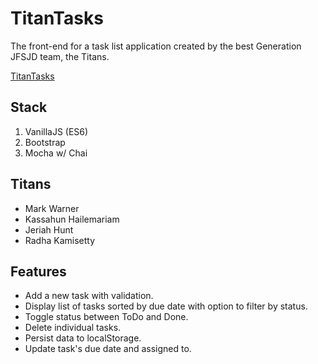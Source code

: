 # TitanTasks

The front-end for a task list application created by the best Generation JFSJD team, the Titans.

[TitanTasks](https://thrivethru.github.io/TitanTasks/)

## Stack

1. VanillaJS (ES6)
2. Bootstrap
3. Mocha w/ Chai

## Titans

- Mark Warner
- Kassahun Hailemariam
- Jeriah Hunt
- Radha Kamisetty

## Features

- Add a new task with validation.
- Display list of tasks sorted by due date with option to filter by status.
- Toggle status between ToDo and Done.
- Delete individual tasks.
- Persist data to localStorage.
- Update task's due date and assigned to.
